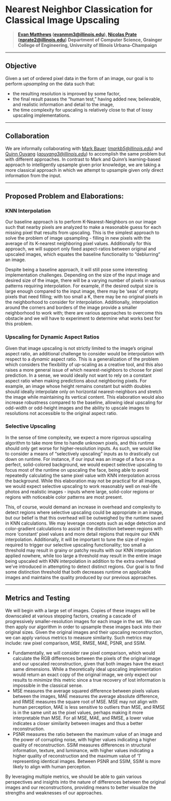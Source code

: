 # Nearest Neighbor Classication for Classical Image Upscaling

> ************************[Evan Matthews](https://github.com/ematth) (evanmm3@illinois.edu), [Nicolas Prate](https://github.com/nprate2) (nprate2@illinois.edu)************************
> ************************Department of Computer Science, Grainger College of Engineering, University of Illinois Urbana-Champaign************************

---

## Objective

Given a set of ordered pixel data in the form of an image, our goal is to perform *upsampling* on the data such that: 

- the resulting resolution is improved by some factor,
- the final result passes the “human test,” having added new, believable, and realistic information and detail to the image,
- the time complexity for upscaling is relatively close to that of lossy upscaling implementations.

---

## Collaboration

We are informally collaborating with [Mark Bauer](https://github.com/MarkBauer5) (*markb5@illinois.edu*) and [Quinn Ouyang](https://github.com/quinnouyang) (*qouyang3@illinois.edu*) to accomplish the same problem but with different approaches. In contrast to Mark and Quinn’s learning-based approach to intelligently upsample given prior knowledge, we are taking a more classical approach in which we attempt to upsample given only direct information from the input.

---

## Proposed Problem and Elaborations:

### KNN Interpolation

Our baseline approach is to perform K-Nearest-Neighbors on our image such that nearby pixels are analyzed to make a reasonable guess for each missing pixel that results from upscaling. This is the simplest approach to solve the problem of image upsampling - filling in new pixels with the average of its K-nearest neighboring pixel values. Additionally for this approach, we will support only fixed aspect-ratios between original and upscaled images, which equates the baseline functionality to “deblurring” an image.

Despite being a baseline approach, it will still pose some interesting implementation challenges. Depending on the size of the input image and desired size of the image, there will be a varying number of pixels in various patterns requiring interpolation. For example, if the desired output size is large enough compared to the input image, there may be ‘seas’ of empty pixels that need filling; with too small a K, there may be no original pixels in the neighborhood to consider for interpolation. Additionally, interpolation around the corners and borders of the image provide a smaller neighborhood to work with; there are various approaches to overcome this obstacle and we will have to experiment to determine what works best for this problem.

### Upscaling for Dynamic Aspect Ratios

Given that image upscaling is not strictly limited to the image’s original aspect ratio, an additional challenge to consider would be interpolation with respect to a *dynamic* aspect ratio. This is a generalization of the problem which considers the flexibility of up-scaling as a creative tool, and this also raises a more general issue of which nearest-neighbors to choose for pixel prediction. In a sense, we would ideally not want to rely on a constant aspect ratio when making predictions about neighboring pixels. For example, an image whose height remains constant but width doubles should ideally interpolate only on horizontal nearest-neighbors and stretch the image while maintaining its vertical content. This elaboration would also increase robustness compared to the baseline, allowing ideal upscaling for odd-width or odd-height images and the ability to upscale images to resolutions not accessible to the original aspect ratio.

### Selective Upscaling

In the sense of time complexity, we expect a more rigorous upscaling algorithm to take more time to handle unknown pixels, and this runtime should only get worse for higher-resolution inputs. As such, we would like to consider a means of “selectively upscaling” inputs as to drastically cut down on runtime. For instance, if our input was an image of a face on a perfect, solid-colored background, we would expect selective upscaling to focus most of the runtime on upscaling the face, being able to avoid repeatedly calculating the same pixel value with KNN interpolation across the background. While this elaboration may not be practical for all images, we would expect selective upscaling to work reasonably well on real-life photos and realistic images - inputs where large, solid-color regions or regions with noticeable color patterns are most present.

This, of course, would demand an increase in overhead and complexity to detect regions where selective upscaling could be appropriate in an image, but our belief is that this overhead will be outweighed by the runtime saved in KNN calculations. We may leverage concepts such as edge detection and color-gradient calculations to assist in the distinction between regions with more ‘constant’ pixel values and more detail regions that require our KNN interpolation. Additionally, it will be important to tune the size of region required to trigger our selective upscaling functionality; too small a threshold may result in grainy or patchy results with our KNN interpolation applied nowhere, while too large a threshold may result in the entire image being upscaled with KNN interpolation in addition to the extra overhead we’ve introduced in attempting to detect distinct regions. Our goal is to find some distinction threshold that both decreases runtime on applicable images and maintains the quality produced by our previous approaches.

---

## Metrics and Testing

We will begin with a large set of images. Copies of these images will be downscaled at various stepping factors, creating a cascade of progressively smaller-resolution images for each image in the set. We can then apply our algorithm in order to upsample these images back into their original sizes. Given the original images and their upscaling reconstruction, we can apply various metrics to measure similarity. Such metrics may include: raw pixel comparison, MSE, RMSE, MAE, PSNR, and SSIM. 

- Fundamentally, we will consider raw pixel comparison, which would calculate the RGB differences between the pixels of the original image and our upscaled reconstruction, given that both images have the exact same dimensions. While a theoretically ideal upscaling implementation would return an exact copy of the original image, we only expect our results to *minimize* this metric since a true recovery of lost information is impossible in the classical sense.
- MSE measures the average squared difference between pixels values between the images, MAE measures the average absolute difference, and RMSE measures the square root of MSE. MSE may not align with human perception, MAE is less sensitive to outliers than MSE, and RMSE is in the same unit as the pixel values, perhaps making it more interpretable than MSE. For all MSE, MAE, and RMSE, a lower value indicates a closer similarity between images and thus a better reconstruction.
- PSNR measures the ratio between the maximum value of an image and the power of corrupting noise, with higher values indicating a higher quality of reconstruction.  SSIM measures differences in structural information, texture, and luminance, with higher values indicating a higher quality of reconstruction and the maximum value of ‘1’ representing identical images. Between PSNR and SSIM, SSIM is more likely to align with human perception.

By leveraging multiple metrics, we should be able to gain various perspectives and insights into the nature of differences between the original images and our reconstructions, providing means to better visualize the strengths and weaknesses of our approaches.